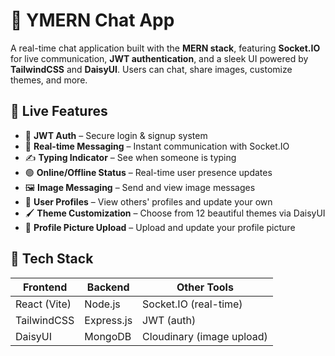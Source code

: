 # 💬 YMERN Chat App

A real-time chat application built with the **MERN stack**, featuring **Socket.IO** for live communication, **JWT authentication**, and a sleek UI powered by **TailwindCSS** and **DaisyUI**. Users can chat, share images, customize themes, and more.

## 🚀 Live Features

- 🔐 **JWT Auth** – Secure login & signup system
- 💬 **Real-time Messaging** – Instant communication with Socket.IO
- ✍️ **Typing Indicator** – See when someone is typing
- 🟢 **Online/Offline Status** – Real-time user presence updates
- 🖼️ **Image Messaging** – Send and view image messages
- 👤 **User Profiles** – View others' profiles and update your own
- 🖌️ **Theme Customization** – Choose from 12 beautiful themes via DaisyUI
- 📸 **Profile Picture Upload** – Upload and update your profile picture

## 🧱 Tech Stack

| Frontend     | Backend    | Other Tools               |
|--------------|------------|---------------------------|
| React (Vite) | Node.js    | Socket.IO (real-time)     |
| TailwindCSS  | Express.js | JWT (auth)                |
| DaisyUI      | MongoDB    | Cloudinary (image upload) |
